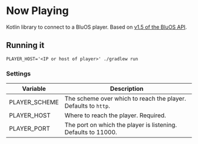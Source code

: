 # Now Playing

Kotlin library to connect to a BluOS player. Based on [v1.5 of the BluOS API][bluos-api-v1.5].

## Running it

```shell
PLAYER_HOST='<IP or host of player>' ./gradlew run
```

### Settings

| Variable      | Description                                                    |
| ------------- | -------------------------------------------------------------- |
| PLAYER_SCHEME | The scheme over which to reach the player. Defaults to `http`. |
| PLAYER_HOST   | Where to reach the player. Required.                           |
| PLAYER_PORT   | The port on which the player is listening. Defaults to 11000.  |

[bluos-api-v1.5]: https://content-bluesound-com.s3.amazonaws.com/uploads/2022/07/BluOS-Custom-Integration-API-v1.5.pdf
